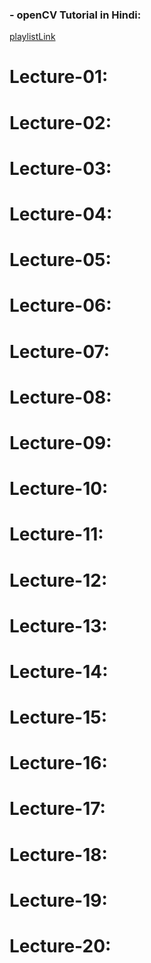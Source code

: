  
### - openCV Tutorial in Hindi:

[playlistLink](https://www.youtube.com/watch?v=0XD-N9-rzSI&list=PLTXuqKbKkxkTy764PhX1yil5hj-5va099&ab_channel=Aryanverma)


# Lecture-01:
# Lecture-02:
# Lecture-03:
# Lecture-04:
# Lecture-05:
# Lecture-06:
# Lecture-07:
# Lecture-08:
# Lecture-09:
# Lecture-10:
# Lecture-11:
# Lecture-12:
# Lecture-13:
# Lecture-14:
# Lecture-15:
# Lecture-16:
# Lecture-17:
# Lecture-18:
# Lecture-19:
# Lecture-20:
